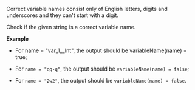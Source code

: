 Correct variable names consist only of English letters, digits and underscores and they can't start with a digit.

Check if the given string is a correct variable name.

**Example**

* For name = "var_1__Int", the output should be
variableName(name) = true;

* For `name = "qq-q"`, the output should be `variableName(name) = false`;
* For `name = "2w2"`, the output should be `variableName(name) = false`.
